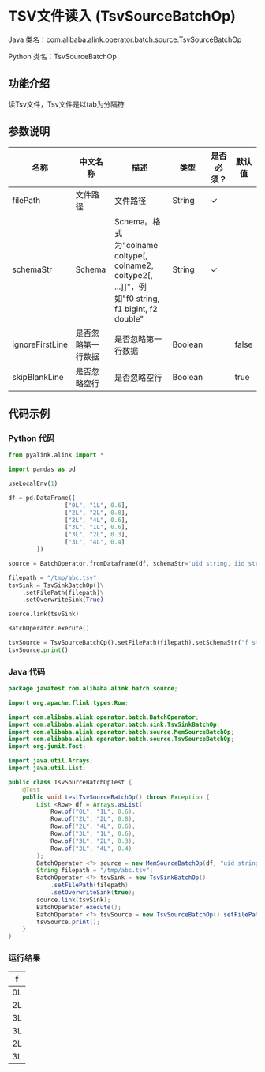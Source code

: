 # TSV文件读入 (TsvSourceBatchOp)
Java 类名：com.alibaba.alink.operator.batch.source.TsvSourceBatchOp

Python 类名：TsvSourceBatchOp


## 功能介绍

读Tsv文件，Tsv文件是以tab为分隔符

## 参数说明

| 名称 | 中文名称 | 描述 | 类型 | 是否必须？ | 默认值 |
| --- | --- | --- | --- | --- | --- |
| filePath | 文件路径 | 文件路径 | String | ✓ |  |
| schemaStr | Schema | Schema。格式为"colname coltype[, colname2, coltype2[, ...]]"，例如"f0 string, f1 bigint, f2 double" | String | ✓ |  |
| ignoreFirstLine | 是否忽略第一行数据 | 是否忽略第一行数据 | Boolean |  | false |
| skipBlankLine | 是否忽略空行 | 是否忽略空行 | Boolean |  | true |


## 代码示例
### Python 代码
```python
from pyalink.alink import *

import pandas as pd

useLocalEnv(1)

df = pd.DataFrame([
                ["0L", "1L", 0.6],
                ["2L", "2L", 0.8],
                ["2L", "4L", 0.6],
                ["3L", "1L", 0.6],
                ["3L", "2L", 0.3],
                ["3L", "4L", 0.4]
        ])

source = BatchOperator.fromDataframe(df, schemaStr='uid string, iid string, label double')

filepath = "/tmp/abc.tsv"
tsvSink = TsvSinkBatchOp()\
    .setFilePath(filepath)\
    .setOverwriteSink(True)

source.link(tsvSink)

BatchOperator.execute()

tsvSource = TsvSourceBatchOp().setFilePath(filepath).setSchemaStr("f string")
tsvSource.print()

```
### Java 代码
```java
package javatest.com.alibaba.alink.batch.source;

import org.apache.flink.types.Row;

import com.alibaba.alink.operator.batch.BatchOperator;
import com.alibaba.alink.operator.batch.sink.TsvSinkBatchOp;
import com.alibaba.alink.operator.batch.source.MemSourceBatchOp;
import com.alibaba.alink.operator.batch.source.TsvSourceBatchOp;
import org.junit.Test;

import java.util.Arrays;
import java.util.List;

public class TsvSourceBatchOpTest {
	@Test
	public void testTsvSourceBatchOp() throws Exception {
		List <Row> df = Arrays.asList(
			Row.of("0L", "1L", 0.6),
			Row.of("2L", "2L", 0.8),
			Row.of("2L", "4L", 0.6),
			Row.of("3L", "1L", 0.6),
			Row.of("3L", "2L", 0.3),
			Row.of("3L", "4L", 0.4)
		);
		BatchOperator <?> source = new MemSourceBatchOp(df, "uid string, iid string, label double");
		String filepath = "/tmp/abc.tsv";
		BatchOperator <?> tsvSink = new TsvSinkBatchOp()
			.setFilePath(filepath)
			.setOverwriteSink(true);
		source.link(tsvSink);
		BatchOperator.execute();
		BatchOperator <?> tsvSource = new TsvSourceBatchOp().setFilePath(filepath).setSchemaStr("f string");
		tsvSource.print();
	}
}
```

### 运行结果
|f
|---
|0L
|2L
|3L
|3L
|2L
|3L


